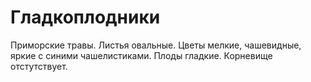 # Гладкоплодники

Приморские травы. Листья овальные. Цветы мелкие, чашевидные, яркие с синими чашелистиками. Плоды гладкие. Корневище
отстутствует.
